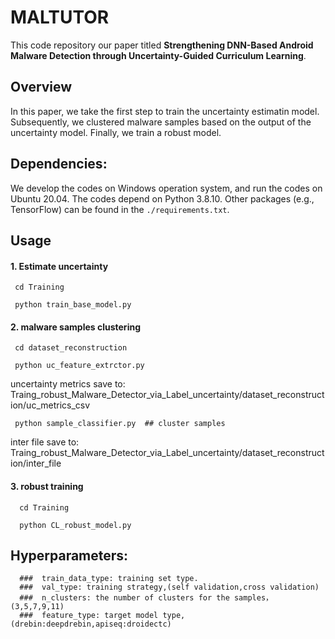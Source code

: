 # MALTUTOR


This code repository our paper titled **Strengthening DNN-Based Android Malware Detection through Uncertainty-Guided Curriculum Learning**.
 
## Overview
In this paper, we take the first step to train the uncertainty estimatin model. Subsequently, we clustered malware samples based on the output of the uncertainty model. Finally, we train a robust model.
## Dependencies:
We develop the codes on Windows operation system, and run the codes on Ubuntu 20.04. The codes depend on Python 3.8.10. Other packages (e.g., TensorFlow) can be found in the `./requirements.txt`.

##  Usage
#### 1. Estimate uncertainty
     cd Training 

     python train_base_model.py 


#### 2. malware samples clustering
     cd dataset_reconstruction

     python uc_feature_extrctor.py 

uncertainty metrics save to: Traing_robust_Malware_Detector_via_Label_uncertainty/dataset_reconstruction/uc_metrics_csv

     python sample_classifier.py  ## cluster samples 

inter file save to: Traing_robust_Malware_Detector_via_Label_uncertainty/dataset_reconstruction/inter_file

#### 3. robust training

      cd Training

      python CL_robust_model.py 

## Hyperparameters:
      
      ###  train_data_type: training set type.
      ###  val_type: training strategy,(self validation,cross validation)
      ###  n_clusters: the number of clusters for the samples，(3,5,7,9,11)
      ###  feature_type: target model type, (drebin:deepdrebin,apiseq:droidectc)
